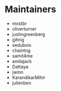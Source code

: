 # Maintainers

- mxstbr
- oliverturner
- justingreenberg
- gihrig
- sedubois
- chaintng
- samit4me
- amilajack
- Dattaya
- jwinn
- KarandikarMihir
- julienben
